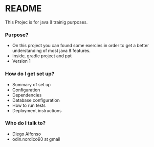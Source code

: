 # README #

This Projec is for java 8  trainig purposes.

### Purpose? ###

* On this project you can found some exercies in order to get a better understanding of most java 8 features.
* Inside, gradle project and ppt
* Version 1

### How do I get set up? ###

* Summary of set up
* Configuration
* Dependencies
* Database configuration
* How to run tests
* Deployment instructions


### Who do I talk to? ###

* Diego Alfonso
* odin.nordico90 at gmail